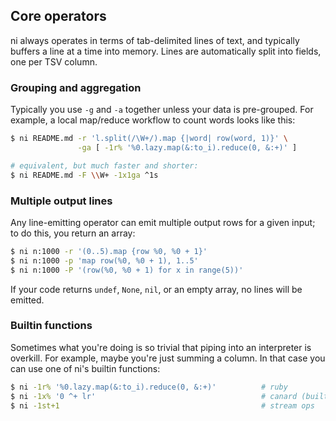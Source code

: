 ## Core operators
ni always operates in terms of tab-delimited lines of text, and typically
buffers a line at a time into memory. Lines are automatically split into
fields, one per TSV column.

### Grouping and aggregation
Typically you use `-g` and `-a` together unless your data is pre-grouped. For
example, a local map/reduce workflow to count words looks like this:

```sh
$ ni README.md -r 'l.split(/\W+/).map {|word| row(word, 1)}' \
               -ga [ -1r% '%0.lazy.map(&:to_i).reduce(0, &:+)' ]

# equivalent, but much faster and shorter:
$ ni README.md -F \\W+ -1x1ga ^1s
```

### Multiple output lines
Any line-emitting operator can emit multiple output rows for a given input; to
do this, you return an array:

```sh
$ ni n:1000 -r '(0..5).map {row %0, %0 + 1}'
$ ni n:1000 -p 'map row(%0, %0 + 1), 1..5'
$ ni n:1000 -P '(row(%0, %0 + 1) for x in range(5))'
```

If your code returns `undef`, `None`, `nil`, or an empty array, no lines will
be emitted.

### Builtin functions
Sometimes what you're doing is so trivial that piping into an interpreter is
overkill. For example, maybe you're just summing a column. In that case you can
use one of ni's builtin functions:

```sh
$ ni -1r% '%0.lazy.map(&:to_i).reduce(0, &:+)'          # ruby
$ ni -1x% '0 ^+ lr'                                     # canard (builtin)
$ ni -1st+1                                             # stream ops
```
